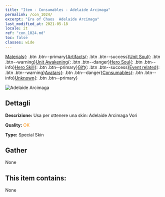 ```yaml
---
title: "Item - Consumables - Adelaide Arcimaga"
permalink: /con_1024/
excerpt: "Era of Chaos  Adelaide Arcimaga"
last_modified_at: 2021-05-18
locale: it
ref: "con_1024.md"
toc: false
classes: wide
---
```

 [Materials](/ItemsIT/){: .btn .btn--primary}[Artifacts](/ItemsIT/Artifacts/){: .btn .btn--success}[Unit Soul](/ItemsIT/UnitSoul/){: .btn .btn--warning}[Unit Awakening](/ItemsIT/UnitAwakening/){: .btn .btn--danger}[Hero Soul](/ItemsIT/HeroSoul/){: .btn .btn--info}[Hero Skill](/ItemsIT/HeroSkill/){: .btn .btn--primary}[Gift](/ItemsIT/Gift/){: .btn .btn--success}[Event related](/ItemsIT/Events/){: .btn .btn--warning}[Avatars](/ItemsIT/Avatars/){: .btn .btn--danger}[Consumables](/ItemsIT/Consumables/){: .btn .btn--info}[Unknown](/ItemsIT/Unknown/){: .btn .btn--primary}

 ![Adelaide Arcimaga](/images/h/h_Adelaide4.jpg)

## Dettagli
 **Descrizione:** Usa per ottenere una skin: Adelaide Arcimaga Vori

 **Quality:** <span style="color: #FF8C00">OK</span>

 **Type:** Special Skin

## Gather

  None

## This item contains:

  None

